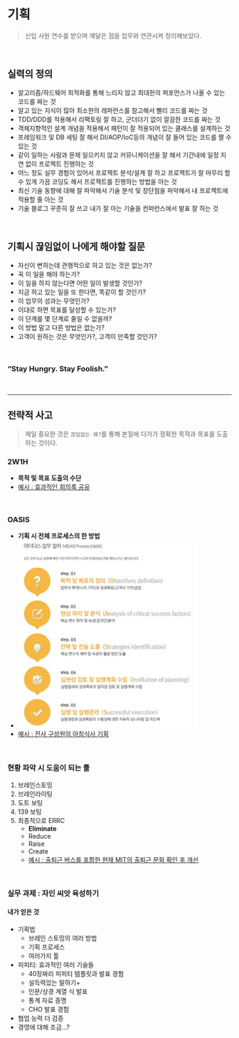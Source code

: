 
# 기획

> 신입 사원 연수를 받으며 깨달은 점을 업무와 연관시켜 정리해보았다.

<br/>

## 실력의 정의
* 알고리즘/하드웨어 최적화를 통해 느리지 않고 최대한의 퍼포먼스가 나올 수 있는 코드를 짜는 것
* 알고 있는 지식이 많아 최소한의 레퍼런스를 참고해서 빨리 코드를 짜는 것
* TDD/DDD를 적용해서 리팩토링 잘 하고, 군더더기 없이 깔끔한 코드를 짜는 것
* 객체지향적인 설계 개념을 적용해서 패턴이 잘 적용되어 있는 클래스를 설계하는 것
* 프레임워크 및 DB 세팅 잘 해서 DI/AOP/IoC등의 개념이 잘 들어 있는 코드를 짤 수 있는 것
* 같이 일하는 사람과 문제 일으키지 않고 커뮤니케이션을 잘 해서 기간내에 일정 지연 없이 프로젝트 진행하는 것
* 어느 정도 실무 경험이 있어서 프로젝트 분석/설계 잘 하고 프로젝트가 잘 마무리 할 수 있게 가끔 코딩도 해서 프로젝트를 진행하는 방법을 아는 것
* 최신 기술 동향에 대해 잘 파악해서 기술 분석 및 장단점을 파악해서 내 프로젝트에 적용할 줄 아는 것
* 기술 블로그 꾸준히 잘 쓰고 내가 잘 아는 기술을 컨퍼런스에서 발표 잘 하는 것


<br/>

## 기획시 끊임없이 나에게 해야할 질문

* 자신이 변하는데 관행적으로 하고 있는 것은 없는가?
* 꼭 이 일을 해야 하는가?
* 이 일을 하지 않는다면 어떤 일이 발생할 것인가?
* 지금 하고 있는 일을 또 한다면, 똑같이 할 것인가?
* 이 업무의 성과는 무엇인가?
* 이대로 하면 목표를 달성할 수 있는가?
* 이 단계를 몇 단계로 줄일 수 없을까?
* 이 방법 말고 다른 방법은 없는가?
* 고객이 원하는 것은 무엇인가?, 고객이 만족할 것인가?


<br/>

### “Stay Hungry. Stay Foolish.”

<br/>

---

## 전략적 사고

> 제일 중요한 것은 `끊임없는 왜?`를 통해 본질에 다가가 정확한 목적과 목표를 도출하는 것이다.

### 2W1H

* **목적 및 목표 도출의 수단**
* [예시 : 효과적인 회의록 공유](https://www.slideshare.net/JUNHEEKIM27/2w1h)




<br/>

### OASIS

* **기획 시 전체 프로세스의 한 방법**
* ![OASIS](/media/oasis.png)
* [예시 : 전사 구성원의 아침식사 기획](https://www.slideshare.net/JUNHEEKIM27/oasis-129315736)






<br/>

### 현황 파악 시 도움이 되는 툴

1. 브레인스토밍
2. 브레인라이팅
3. 도트 보팅
4. 139 보팅
5. 최종적으로 ERRC
    * **Eliminate**
    * Reduce
    * Raise
    * Create
    * [예시 : 출퇴근 버스를 포함한 현재 MIT의 출퇴근 문화 확인 후 개선](https://www.slideshare.net/JUNHEEKIM27/errc)





<br/>

### 실무 과제 : 자인 씨앗 육성하기
#### 내가 얻은 것
* 기획법
    * 브레인 스토밍의 여러 방법
    * 기획 프로세스
    * 여러가지 툴
* 피피티: 효과적인 여러 기술들
    * 40장짜리 피피티 템플릿과 발표 경험
    * 설득력있는 말하기+
    * 인문/상경 계열 식 발표
    * 통계 자료 증명
    * CHO 발표 경험
* 협업 능력 더 검증
* 경영에 대해 조금...?